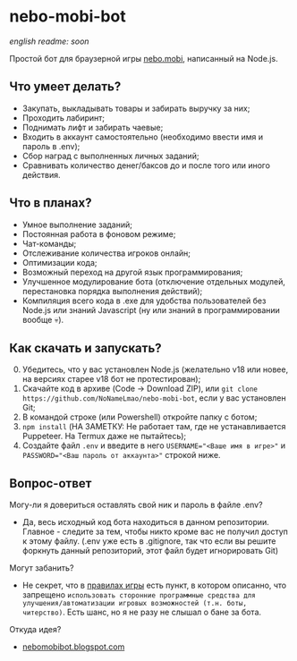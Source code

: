 # nebo-mobi-bot

*english readme: soon*

Простой бот для браузерной игры [nebo.mobi](https://nebo.mobi), написанный на Node.js.

## Что умеет делать?

* Закупать, выкладывать товары и забирать выручку за них;
* Проходить лабиринт;
* Поднимать лифт и забирать чаевые;
* Входить в аккаунт самостоятельно (необходимо ввести имя и пароль в .env);
* Сбор наград с выполненных личных заданий;
* Сравнивать количество денег/баксов до и после того или иного действия.

## Что в планах?

* Умное выполнение заданий;
* Постоянная работа в фоновом режиме;
* Чат-команды;
* Отслеживание количества игроков онлайн;
* Оптимизации кода;
* Возможный переход на другой язык программирования;
* Улучшенное модулирование бота (отключение отдельных модулей, перестановка порядка выполнения действий);
* Компиляция всего кода в .exe для удобства пользователей без Node.js или знаний Javascript (ну или знаний в программировании вообще 💀).

## Как скачать и запускать?

0. Убедитесь, что у вас установлен Node.js (желательно v18 или новее, на версиях старее v18 бот не протестирован);
1. Скачайте код в архиве (Code -> Download ZIP), или `git clone https://github.com/NoNameLmao/nebo-mobi-bot`, если у вас установлен Git;
2. В командой строке (или Powershell) откройте папку с ботом;
3. `npm install` (НА ЗАМЕТКУ: Не работает там, где не устанавливается Puppeteer. На Termux даже не пытайтесь);
4. Создайте файл `.env` и введите в него `USERNAME="<Ваше имя в игре>"` и `PASSWORD="<Ваш пароль от аккаунта>"` строкой ниже.

## Вопрос-ответ

Могу-ли я довериться оставлять свой ник и пароль в файле .env?

* Да, весь исходный код бота находиться в данном репозитории. Главное - следите за тем, чтобы никто кроме вас не получил доступ к этому файлу. (.env уже есть в .gitignore, так что если вы решите форкнуть данный репозиторий, этот файл будет игнорировать Git)

Могут забанить?

* Не секрет, что в [правилах игры](https://nebo.mobi/rules/type/game) есть пункт, в котором описанно, что запрещено `использовать сторонние программные средства для улучшения/автоматизации игровых возможностей (т.н. боты, читерство)`. Есть шанс, но я не разу не слышал о бане за бота.

Откуда идея?

* [nebomobibot.blogspot.com](https://nebomobibot.blogspot.com/)
